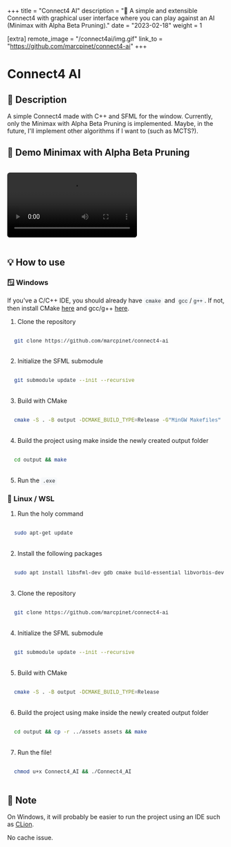 +++
title = "Connect4 AI"
description = "🤖 A simple and extensible Connect4 with graphical user interface where you can play against an AI (Minimax with Alpha Beta Pruning)."
date = "2023-02-18"
weight = 1

[extra]
remote_image = "/connect4ai/img.gif"
link_to = "https://github.com/marcpinet/connect4-ai"
+++

<style>
/* GitHub Alert Styles */
.github-alert {
    border-radius: 6px;
    margin: 16px 0;
    padding: 12px 16px;
    border-left: 4px solid;
}

.github-alert-note {
    background-color: #ddf4ff;
    border-color: #0969da;
}

.github-alert-tip {
    background-color: #dcfce7;
    border-color: #1a7f37;
}

.github-alert-important {
    background-color: #f3e8ff;
    border-color: #8250df;
}

.github-alert-warning {
    background-color: #fff8dc;
    border-color: #d1242f;
}

.github-alert-caution {
    background-color: #ffebee;
    border-color: #d1242f;
}

/* Table Wrapper */
.table-wrapper {
    overflow-x: auto;
    margin: 16px 0;
}

.table-wrapper table {
    width: 100%;
    border-collapse: collapse;
}

.table-wrapper th,
.table-wrapper td {
    border: 1px solid #d1d5da;
    padding: 8px 12px;
    text-align: left;
}

.table-wrapper th {
    font-weight: 600;
}

/* Video Styles */
video {
    max-width: 100%;
    height: auto;
    border-radius: 6px;
    margin: 16px 0;
}

/* Code Block Styles */
pre {
    background-color: #f6f8fa;
    border-radius: 6px;
    padding: 16px;
    overflow-x: auto;
    margin: 16px 0;
}

code {
    background-color: #f6f8fa;
    padding: 2px 4px;
    border-radius: 3px;
    font-family: 'SFMono-Regular', 'Monaco', 'Inconsolata', 'Liberation Mono', 'Consolas', monospace;
    font-size: 85%;
    color: #24292f;
}

pre code {
    background-color: transparent;
    padding: 0;
}

/* Dark mode support for inline code */
@media (prefers-color-scheme: dark) {
    pre {
        background-color: #161b22;
        color: #f0f6fc;
    }
    
    code {
        background-color: #21262d;
        color: #f0f6fc;
    }
    
    pre code {
        background-color: transparent;
        color: inherit;
    }
}
</style>

# Connect4 AI

## 📝 Description

A simple Connect4 made with C++ and SFML for the window.
Currently, only the Minimax with Alpha Beta Pruning is implemented.
Maybe, in the future, I'll implement other algorithms if I want to (such as MCTS?).

## 🎥 Demo Minimax with Alpha Beta Pruning

<video controls style="max-width: 100%; height: auto;">
    <source src="https://user-images.githubusercontent.com/52708150/219687697-d5a2e5b7-3d84-40cd-907d-4ee64157e32d.mp4" type="video/mp4">
    Your browser does not support the video tag. <a href="https://user-images.githubusercontent.com/52708150/219687697-d5a2e5b7-3d84-40cd-907d-4ee64157e32d.mp4">View video</a>
</video>

## 💡 How to use

### 🪟 Windows

If you've a C/C++ IDE, you should already have `cmake` and `gcc`/`g++`. If not, then install CMake [here](https://cmake.org/download/) and gcc/g++ [here](https://www.devdungeon.com/content/install-gcc-compiler-windows-msys2-cc).

1. Clone the repository

```bash
git clone https://github.com/marcpinet/connect4-ai
```

2. Initialize the SFML submodule

```bash
git submodule update --init --recursive
```

3. Build with CMake

```bash
cmake -S . -B output -DCMAKE_BUILD_TYPE=Release -G"MinGW Makefiles"
```

4. Build the project using make inside the newly created output folder

```bash
cd output && make
```

5. Run the `.exe`

### 🐧 Linux / WSL

1. Run the holy command

```bash
sudo apt-get update
```

2. Install the following packages

```bash
sudo apt install libsfml-dev gdb cmake build-essential libvorbis-dev libopenal-dev freetype2-demos libudev-dev libx11-dev libxrandr-dev
```

3. Clone the repository

```bash
git clone https://github.com/marcpinet/connect4-ai
```

4. Initialize the SFML submodule

```bash
git submodule update --init --recursive
```

5. Build with CMake

```bash
cmake -S . -B output -DCMAKE_BUILD_TYPE=Release
```

6. Build the project using make inside the newly created output folder

```bash
cd output && cp -r ../assets assets && make
```

7. Run the file!

```bash
chmod u+x Connect4_AI && ./Connect4_AI
```

## 📄 Note

On Windows, it will probably be easier to run the project using an IDE such as [CLion](https://www.jetbrains.com/clion/).

No cache issue.